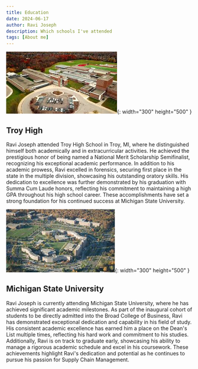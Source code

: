 ```yaml
---
title: Education
date: 2024-06-17 
author: Ravi Joseph
description: Which schools I've attended
tags: [About me]
---
```


![Desktop View](/assets/img/troyhigh.jpg){: width="300" height="500" }

## Troy High

Ravi Joseph attended Troy High School in Troy, MI, where he distinguished himself both academically and in extracurricular activities. He achieved the prestigious honor of being named a National Merit Scholarship Semifinalist, recognizing his exceptional academic performance. In addition to his academic prowess, Ravi excelled in forensics, securing first place in the state in the multiple division, showcasing his outstanding oratory skills. His dedication to excellence was further demonstrated by his graduation with Summa Cum Laude honors, reflecting his commitment to maintaining a high GPA throughout his high school career. These accomplishments have set a strong foundation for his continued success at Michigan State University.

![Desktop View](/assets/img/MSU.jpg){: width="300" height="500" }

## Michigan State University

Ravi Joseph is currently attending Michigan State University, where he has achieved significant academic milestones. As part of the inaugural cohort of students to be directly admitted into the Broad College of Business, Ravi has demonstrated exceptional dedication and capability in his field of study. His consistent academic excellence has earned him a place on the Dean's List multiple times, reflecting his hard work and commitment to his studies. Additionally, Ravi is on track to graduate early, showcasing his ability to manage a rigorous academic schedule and excel in his coursework. These achievements highlight Ravi's dedication and potential as he continues to pursue his passion for Supply Chain Management.

